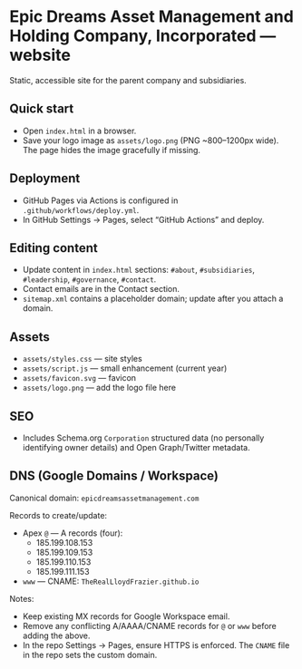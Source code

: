Epic Dreams Asset Management and Holding Company, Incorporated — website
=======================================================================

Static, accessible site for the parent company and subsidiaries.

Quick start
-----------

- Open `index.html` in a browser.
- Save your logo image as `assets/logo.png` (PNG ~800–1200px wide). The page hides the image gracefully if missing.

Deployment
----------

- GitHub Pages via Actions is configured in `.github/workflows/deploy.yml`.
- In GitHub Settings → Pages, select “GitHub Actions” and deploy.

Editing content
---------------

- Update content in `index.html` sections: `#about`, `#subsidiaries`, `#leadership`, `#governance`, `#contact`.
- Contact emails are in the Contact section.
- `sitemap.xml` contains a placeholder domain; update after you attach a domain.

Assets
------

- `assets/styles.css` — site styles
- `assets/script.js` — small enhancement (current year)
- `assets/favicon.svg` — favicon
- `assets/logo.png` — add the logo file here

SEO
---

- Includes Schema.org `Corporation` structured data (no personally identifying owner details) and Open Graph/Twitter metadata.

DNS (Google Domains / Workspace)
--------------------------------

Canonical domain: `epicdreamsassetmanagement.com`

Records to create/update:

- Apex `@` — A records (four):
  - 185.199.108.153
  - 185.199.109.153
  - 185.199.110.153
  - 185.199.111.153
- `www` — CNAME: `TheRealLloydFrazier.github.io`

Notes:
- Keep existing MX records for Google Workspace email.
- Remove any conflicting A/AAAA/CNAME records for `@` or `www` before adding the above.
- In the repo Settings → Pages, ensure HTTPS is enforced. The `CNAME` file in the repo sets the custom domain.
